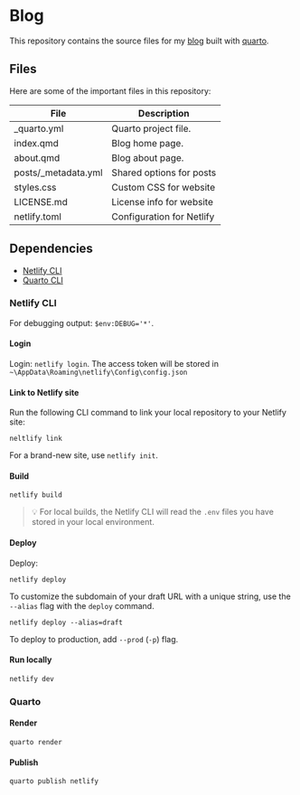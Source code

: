 # Blog

This repository contains the source files for my [blog](https://ajaymehta.netlify.com/) built with [quarto](https://quarto.org/).

## Files

Here are some of the important files in this repository:

| File                | Description                |
|---------------------|----------------------------|
| _quarto.yml         | Quarto project file.       |
| index.qmd           | Blog home page.            |
| about.qmd           | Blog about page.           |
| posts/_metadata.yml | Shared options for posts   |
| styles.css          | Custom CSS for website     |
| LICENSE.md          | License info for website   |
| netlify.toml        | Configuration for Netlify  |

## Dependencies

- [Netlify CLI](https://docs.netlify.com/cli/get-started/)
- [Quarto CLI](https://quarto.org)

### Netlify CLI

For debugging output: `$env:DEBUG='*'`.

#### Login

Login: `netlify login`. The access token will be stored in `~\AppData\Roaming\netlify\Config\config.json`

#### Link to Netlify site

Run the following CLI command to link your local repository to your Netlify site:

```shell
neltlify link
```

For a brand-new site, use `netlify init`.

#### Build

```shell
netlify build
```

> :bulb: For local builds, the Netlify CLI will read the `.env` files you have stored in your local environment.

#### Deploy

Deploy:

```shell
netlify deploy
```

To customize the subdomain of your draft URL with a unique string, use the `--alias` flag with the `deploy` command.

```shell
netlify deploy --alias=draft
```

To deploy to production, add `--prod` (`-p`) flag.

#### Run locally

```shell
netlify dev
```

### Quarto

#### Render

```shell
quarto render
```

#### Publish

```shell
quarto publish netlify
```
